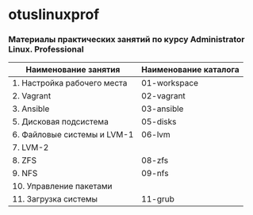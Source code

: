# otuslinuxprof
### Материалы практических занятий по курсу Administrator Linux. Professional

| Наименование занятия| Наименование каталога |
| --- | --- |
| 1. Настройка рабочего места | 01-workspace |
| 2. Vagrant | 02-vagrant|
| 3. Ansible | 03-ansible|
| 5. Дисковая подсистема | 05-disks |
| 6. Файловые системы и LVM-1| 06-lvm |
| 7. LVM-2|  |
| 8. ZFS| 08-zfs |
| 9. NFS | 09-nfs |
| 10. Управление пакетами | |
| 11. Загрузка системы | 11-grub |